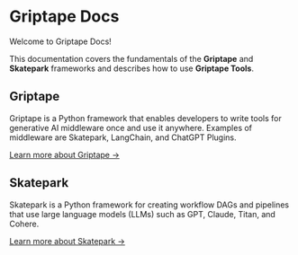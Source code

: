 # Griptape Docs

Welcome to Griptape Docs!

This documentation covers the fundamentals of the **Griptape** and **Skatepark** frameworks and describes how to use **Griptape Tools**.

## Griptape

Griptape is a Python framework that enables developers to write tools for generative AI middleware once and use it anywhere. Examples of middleware are Skatepark, LangChain, and ChatGPT Plugins.

[Learn more about Griptape →](griptape)

## Skatepark

Skatepark is a Python framework for creating workflow DAGs and pipelines that use large language models (LLMs) such as GPT, Claude, Titan, and Cohere.

[Learn more about Skatepark →](skatepark)